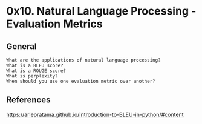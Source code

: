 # 0x10. Natural Language Processing - Evaluation Metrics


## General

    What are the applications of natural language processing?
    What is a BLEU score?
    What is a ROUGE score?
    What is perplexity?
    When should you use one evaluation metric over another?

## References
https://ariepratama.github.io/Introduction-to-BLEU-in-python/#content